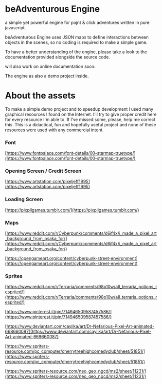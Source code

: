 # beAdventurous Engine
a simple yet powerful engine for pojnt &amp; click adventures written in pure javascript.

beAdventurous Engine uses JSON maps to define interactions between objects in the scenes, 
so no coding is required to make a simple game.

To have a better understanding of the engine, please take a look to the documentation provided 
alongside the source code.

will also work on online documentation soon.

The engine as also a demo project inside.

# About the assets
To make a simple demo project and to speedup development I used many graphical resources I found on the Internet.
I'll try to give proper credit here for every resource I'm able to. 
If I've missed some, please, help me correct this.
This is a didactical, fun and hopefully useful project and none of these resources 
were used with any commercial intent.

### Font
[https://www.fontpalace.com/font-details/00-starmap-truetype/](https://www.fontpalace.com/font-details/00-starmap-truetype/)

### Opening Screen / Credit Screen
[https://www.artstation.com/pixeljeff1995](https://www.artstation.com/pixeljeff1995)

### Loading Screen
[https://pixpilgames.tumblr.com/](https://pixpilgames.tumblr.com/)

### Maps
[https://www.reddit.com/r/Cyberpunk/comments/d6jf4x/i_made_a_pixel_art_background_from_osaka_for/](https://www.reddit.com/r/Cyberpunk/comments/d6jf4x/i_made_a_pixel_art_background_from_osaka_for/)

[https://opengameart.org/content/cyberpunk-street-environment](https://opengameart.org/content/cyberpunk-street-environment)

### Sprites
[https://www.reddit.com/r/Terraria/comments/98o10w/all_terraria_potions_resprited/](https://www.reddit.com/r/Terraria/comments/98o10w/all_terraria_potions_resprited/)

[https://www.pinterest.it/pin/714946509587457586/](https://www.pinterest.it/pin/714946509587457586/)

[https://www.deviantart.com/cayiika/art/Dr-Nefarious-Pixel-Art-animated-668660087](https://www.deviantart.com/cayiika/art/Dr-Nefarious-Pixel-Art-animated-668660087)

[https://www.spriters-resource.com/pc_computer/cherrytreehighcomedyclub/sheet/51851/](https://www.spriters-resource.com/pc_computer/cherrytreehighcomedyclub/sheet/51851/)

[https://www.spriters-resource.com/neo_geo_ngcd/ms2/sheet/11231/](https://www.spriters-resource.com/neo_geo_ngcd/ms2/sheet/11231/)

